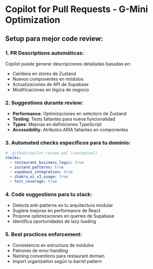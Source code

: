 # Copilot for Pull Requests - G-Mini Optimization

## Setup para mejor code review:

### 1. PR Descriptions automáticas:
Copilot puede generar descripciones detalladas basadas en:
- Cambios en stores de Zustand
- Nuevos componentes en módulos
- Actualizaciones de API de Supabase
- Modificaciones en lógica de negocio

### 2. Suggestions durante review:
- **Performance**: Optimizaciones en selectors de Zustand
- **Testing**: Tests faltantes para nueva funcionalidad
- **Types**: Mejoras en definiciones TypeScript
- **Accessibility**: Atributos ARIA faltantes en componentes

### 3. Automated checks específicos para tu dominio:
```yaml
# .github/copilot-review.yml (conceptual)
checks:
  - restaurant_business_logic: true
  - zustand_patterns: true
  - supabase_integration: true
  - chakra_ui_v3_usage: true
  - test_coverage: true
```

### 4. Code suggestions para tu stack:
- Detecta anti-patterns en tu arquitectura modular
- Sugiere mejoras en performance de React
- Propone optimizaciones en queries de Supabase
- Identifica oportunidades de lazy loading

### 5. Best practices enforcement:
- Consistencia en estructura de módulos
- Patrones de error handling
- Naming conventions para restaurant domain
- Import organization según tu barrel pattern
